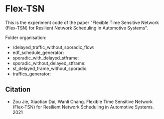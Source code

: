 # Flex-TSN
This is the experiment code of the paper "Flexible Time Sensitive Network (Flex-TSN) for Resilient Network Scheduling in Automotive Systems".

Folder organisation:

- /delayed_traffic_without_sporadic_flow:
- edf_schedule_generator:
- sporadic_with_delayed_stframe:
- sporadic_without_delayed_stframe:
- st_delayed_frame_without_sporadic:
- traffics_generator:


## Citation
- Zou Jie, Xiaotian Dai, Wanli Chang. Flexible Time Sensitive Network (Flex-TSN) for Resilient Network Scheduling in Automotive Systems. 2021 
